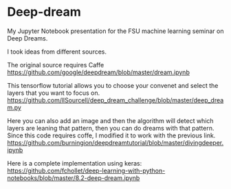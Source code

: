 # Deep-dream
My Jupyter Notebook presentation for the FSU machine learning seminar on Deep Dreams.

I took ideas from different sources.

The original source requires Caffe https://github.com/google/deepdream/blob/master/dream.ipynb

This tensorflow tutorial allows you to choose your convenet and select the layers that you want to focus on. https://github.com/llSourcell/deep_dream_challenge/blob/master/deep_dream.py

Here you can also add an image and then the algorithm will detect which layers are leaning that pattern, then you can do dreams with that pattern. Since this code requires coffe, I modified it to work with the previous link. https://github.com/burningion/deepdreamtutorial/blob/master/divingdeeper.ipynb

Here is a complete implementation using keras: https://github.com/fchollet/deep-learning-with-python-notebooks/blob/master/8.2-deep-dream.ipynb
